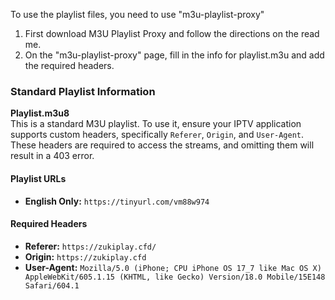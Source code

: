 To use the playlist files, you need to use "m3u-playlist-proxy"

1. First download M3U Playlist Proxy and follow the directions on the read me. 
2. On the "m3u-playlist-proxy" page, fill in the info for playlist.m3u and add the required headers.

### Standard Playlist Information

**Playlist.m3u8**  
This is a standard M3U playlist. To use it, ensure your IPTV application supports custom headers, specifically `Referer`, `Origin`, and `User-Agent`. These headers are required to access the streams, and omitting them will result in a 403 error.

#### Playlist URLs
- **English Only:** `https://tinyurl.com/vm88w974`

#### Required Headers
- **Referer:** `https://zukiplay.cfd/`
- **Origin:** `https://zukiplay.cfd`
- **User-Agent:** `Mozilla/5.0 (iPhone; CPU iPhone OS 17_7 like Mac OS X) AppleWebKit/605.1.15 (KHTML, like Gecko) Version/18.0 Mobile/15E148 Safari/604.1`
